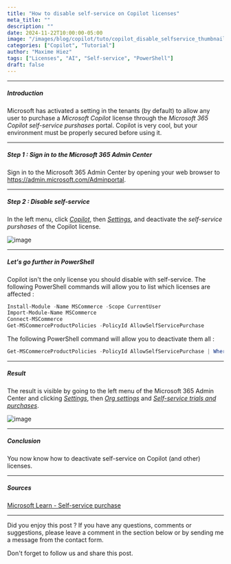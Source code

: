 ```yaml
---
title: "How to disable self-service on Copilot licenses"
meta_title: ""
description: ""
date: 2024-11-22T10:00:00-05:00
image: "/images/blog/copilot/tuto/copilot_disable_selfservice_thumbnail.png"
categories: ["Copilot", "Tutorial"]
author: "Maxime Hiez"
tags: ["Licenses", "AI", "Self-service", "PowerShell"]
draft: false
---
```

---

##### Introduction
Microsoft has activated a setting in the tenants (by default) to allow any user to purchase a *Microsoft Copilot* license through the *Microsoft 365 Copilot self-service purshases* portal. Copilot is very cool, but your environment must be properly secured before using it.

---

##### Step 1 : Sign in to the Microsoft 365 Admin Center
Sign in to the Microsoft 365 Admin Center by opening your web browser to https://admin.microsoft.com/Adminportal.

---

##### Step 2 : Disable self-service
In the left menu, click *<u>Copilot</u>*, then *<u>Settings</u>*, and deactivate the *self-service purshases* of the Copilot license.

![image](/images/blog/copilot/tuto/copilot_disable_selfservice_001.png)

---

##### Let's go further in PowerShell
Copilot isn't the only license you should disable with self-service. The following PowerShell commands will allow you to list which licenses are affected :
```powershell
Install-Module -Name MSCommerce -Scope CurrentUser
Import-Module-Name MSCommerce
Connect-MSCommerce
Get-MSCommerceProductPolicies -PolicyId AllowSelfServicePurchase
```

The following PowerShell command will allow you to deactivate them all :
```powershell
Get-MSCommerceProductPolicies -PolicyId AllowSelfServicePurchase | Where { $_.PolicyValue -eq “Enabled”} | forEach { Update-MSCommerceProductPolicy -PolicyId AllowSelfServicePurchase -ProductId $_.ProductID -Enabled $false }
```

---

##### Result
The result is visible by going to the left menu of the Microsoft 365 Admin Center and clicking *<u>Settings</u>*, then *<u>Org settings</u>* and *<u>Self-service trials and purchases</u>*.

![image](/images/blog/copilot/tuto/copilot_disable_selfservice_002.png)


---

##### Conclusion
You now know how to deactivate self-service on Copilot (and other) licenses.

---

##### Sources
[Microsoft Learn - Self-service purchase](https://learn.microsoft.com/en-us/microsoft-365/commerce/subscriptions/allowselfservicepurchase-powershell?view=o365-worldwide)

---


Did you enjoy this post ? If you have any questions, comments or suggestions, please leave a comment in the section below or by sending me a message from the contact form.

Don't forget to follow us and share this post.